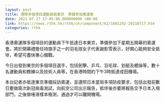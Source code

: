 ```yaml
---
layout: post
title: 港隊多個項目運動員抵東京　準備參加奧運會
date: 2021-07-17 17:05:06.000000000 +08:00
link: https://news.rthk.hk/rthk/ch/component/k2/1601292-20210717.htm
categories: rthk
---
```


香港奧運隊多個項目的運動員下午扺達日本東京，準備參加下星期五開幕的奧運會。將於開幕禮擔任持旗手之一的羽毛球女子代表謝影雪表示，好開心能夠安全抵埗，希望可盡快專心備戰。

今日出發到東京的多個項目選手，包括劍擊、乒乓、羽毛球、划艇及體操等，數十名運動員和教練以及技術人員等，在香港時間約下午3時抵達成田機場。

本台記者亦抵達東京準備採訪奧運，並遵照日本當局多項防疫要求，包括出發前數日要做兩次新冠病毒測試，向航空公司出示報告，抵埗後亦要將報告交予日本入境部門，之後做唾液樣本檢測，通過才可以離開機場。
